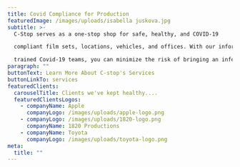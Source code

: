 ```yaml
---
title: Covid Compliance for Production
featuredImage: /images/uploads/isabella juskova.jpg
subtitle: >-
  C-Stop serves as a one-stop shop for safe, healthy, and COVID-19

  compliant film sets, locations, vehicles, and offices. With our informed leaders and

  trained Covid-19 teams, you can minimize the risk of bringing an infection home.
paragraph: ""
buttonText: Learn More About C-stop's Services
buttonLinkTo: services
featuredClients:
  carouselTitle: Clients we've kept healthy....
  featuredClientsLogos:
    - companyName: Apple
      companyLogo: /images/uploads/apple-logo.png
    - companyLogo: /images/uploads/1820-logo.png
      companyName: 1820 Productions
    - companyName: Toyota
      companyLogo: /images/uploads/toyota-logo.png
meta:
  title: ""
---
```

